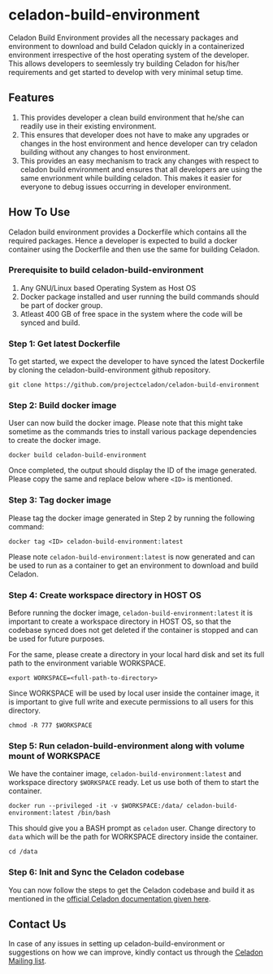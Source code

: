 # celadon-build-environment

Celadon Build Environment provides all the necessary packages and environment to download and build Celadon quickly in a containerized environment irrespective of the host operating system of the developer. This allows developers to seemlessly try building Celadon for his/her requirements and get started to develop with very minimal setup time.

## Features
1. This provides developer a clean build environment that he/she can readily use in their existing environment.
2. This ensures that developer does not have to make any upgrades or changes in the host environment and hence developer can try celadon building without any changes to host environment.
3. This provides an easy mechanism to track any changes with respect to celadon build environment and ensures that all developers are using the same envrionment while building celadon. This makes it easier for everyone to debug issues occurring in developer environment. 

## How To Use

Celadon build environment provides a Dockerfile which contains all the required packages. Hence a developer is expected to build a docker container using the Dockerfile and then use the same for building Celadon. 

### Prerequisite to build celadon-build-environment
1. Any GNU/Linux based Operating System as Host OS
2. Docker package installed and user running the build commands should be part of docker group.
3. Atleast 400 GB of free space in the system where the code will be synced and build.

### Step 1: Get latest Dockerfile
To get started, we expect the developer to have synced the latest Dockerfile by cloning the celadon-build-environment github repository.

`git clone https://github.com/projectceladon/celadon-build-environment`

### Step 2: Build docker image
User can now build the docker image. Please note that this might take sometime as the commands tries to install various package dependencies to create the docker image.

`docker build celadon-build-environment`

Once completed, the output should display the ID of the image generated. Please copy the same and replace below where `<ID>` is mentioned.

### Step 3: Tag docker image

Please tag the docker image generated in Step 2 by running the following command:

`docker tag <ID> celadon-build-environment:latest`

Please note `celadon-build-environment:latest` is now generated and can be used to run as a container to get an environment to download and build Celadon.

### Step 4: Create workspace directory in HOST OS
Before running the docker image, `celadon-build-environment:latest` it is important to create a workspace directory in HOST OS, so that the codebase synced does not get deleted if the container is stopped and can be used for future purposes.

For the same, please create a directory in your local hard disk and set its full path to the environment variable WORKSPACE.

`export WORKSPACE=<full-path-to-directory>`

Since WORKSPACE will be used by local user inside the container image, it is important to give full write and execute permissions to all users for this directory.

`chmod -R 777 $WORKSPACE`

### Step 5: Run celadon-build-environment along with volume mount of WORKSPACE

We have the container image, `celadon-build-environment:latest` and workspace directory `$WORKSPACE` ready. Let us use both of them to start the container.

`docker run --privileged -it -v $WORKSPACE:/data/ celadon-build-environment:latest /bin/bash`

This should give you a BASH prompt as `celadon` user. Change directory to `data` which will be the path for WORKSPACE directory inside the container.

`cd /data`

### Step 6: Init and Sync the Celadon codebase

You can now follow the steps to get the Celadon codebase and build it as mentioned in the [official Celadon documentation given here](https://docs.01.org/celadon/getting-started/build-source.html#build-c-in-vm-with-android-12).

## Contact Us

In case of any issues in setting up celadon-build-environment or suggestions on how we can improve, kindly contact us through the [Celadon Mailing list](https://lists.01.org/postorius/lists/celadon.lists.01.org/).
